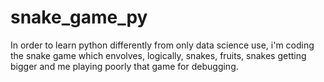 # snake_game_py
In order to learn python differently from only data science use, i'm coding the snake game which envolves, logically, snakes, fruits, snakes getting bigger and me playing poorly that game for debugging.
